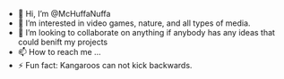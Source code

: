 - 👋 Hi, I’m @McHuffaNuffa
- 👀 I’m interested in video games, nature, and all types of media.
- 💞️ I’m looking to collaborate on anything if anybody has any ideas that could benift my projects
- 📫 How to reach me ...
- ⚡ Fun fact: Kangaroos can not kick backwards.

<!---
McHuffaNuffa/McHuffaNuffa is a ✨ special ✨ repository because its `README.md` (this file) appears on your GitHub profile.
You can click the Preview link to take a look at your changes.
--->
